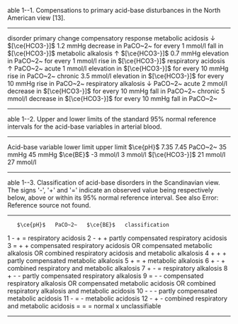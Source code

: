 able 1--1. Compensations to primary acid-base disturbances in the North
American view \[13\].

  ----------------------- ----------------------------- -------------------------------------------------------------------------------------
  disorder                primary change                compensatory response
  metabolic acidosis      ↓ $[\ce{HCO3-}]$   1.2 mmHg decrease in PaCO~2~ for every 1 mmol/l fall in $[\ce{HCO3-}]$
  metabolic alkalosis     ↑ $[\ce{HCO3-}]$   0.7 mmHg elevation in PaCO~2~ for every 1 mmol/l rise in $[\ce{HCO3-}]$
  respiratory acidosis    ↑ PaCO~2~
  acute                                                 1 mmol/l elevation in $[\ce{HCO3-}]$ for every 10 mmHg rise in PaCO~2~
  chronic                                               3.5 mmol/l elevation in $[\ce{HCO3-}]$ for every 10 mmHg rise in PaCO~2~
  respiratory alkalosis   ↓ PaCO~2~
  acute                                                 2 mmol/l decrease in $[\ce{HCO3-}]$ for every 10 mmHg fall in PaCO~2~
  chronic                                               5 mmol/l decrease in $[\ce{HCO3-}]$ for every 10 mmHg fall in PaCO~2~
  ----------------------- ----------------------------- -------------------------------------------------------------------------------------

able 1--2. Upper and lower limits of the standard 95% normal reference
intervals for the acid-base variables in arterial blood.

  --------------------------- ------------- -------------
  Acid-base variable          lower limit   upper limit
  $\ce{pH}$                          7.35          7.45
  PaCO~2~                     35 mmHg       45 mmHg
  $\ce{BE}$                          -3 mmol/l     3 mmol/l
  $[\ce{HCO3-}]$   21 mmol/l     27 mmol/l
  --------------------------- ------------- -------------

able 1--3. Classification of acid-base disorders in the Scandinavian
view. The signs '-', '+' and '=' indicate an observed value being
respectively below, above or within its 95% normal reference interval.
See also Error: Reference source not found.

  ---- ---- --------- ---- ------------------------------------------------------------------------------------------------------------------------------
       $\ce{pH}$   PaCO~2~   $\ce{BE}$   classification
  1    \-   \+        =    respiratory acidosis
  2    \-   \+        \+   partly compensated respiratory acidosis
  3    =    \+        \+   compensated respiratory acidosis OR compensated metabolic alkalosis OR combined respiratory acidosis and metabolic alkalosis
  4    \+   \+        \+   partly compensated metabolic alkalosis
  5    \+   =         \+   metabolic alkalosis
  6    \+   \-        \+   combined respiratory and metabolic alkalosis
  7    \+   \-        =    respiratory alkalosis
  8    \+   \-        \-   partly compensated respiratory alkalosis
  9    =    \-        \-   compensated respiratory alkalosis OR compensated metabolic acidosis OR combined respiratory alkalosis and metabolic acidosis
  10   \-   \-        \-   partly compensated metabolic acidosis
  11   \-   =         \-   metabolic acidosis
  12   \-   \+        \-   combined respiratory and metabolic acidosis
       =    =         =    normal
  x                        unclassifiable
  ---- ---- --------- ---- ------------------------------------------------------------------------------------------------------------------------------
